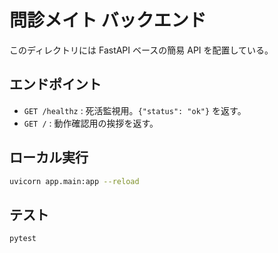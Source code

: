 # 問診メイト バックエンド

このディレクトリには FastAPI ベースの簡易 API を配置している。

## エンドポイント
- `GET /healthz` : 死活監視用。`{"status": "ok"}` を返す。
- `GET /` : 動作確認用の挨拶を返す。

## ローカル実行
```bash
uvicorn app.main:app --reload
```

## テスト
```bash
pytest
```
